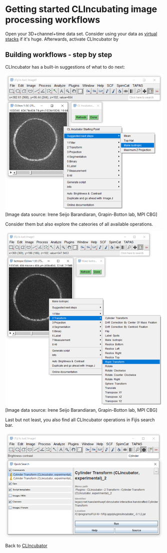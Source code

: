 # Getting started CLIncubating image processing workflows
Open your 3D+channel+time data set. Consider using your data as [virtual stacks](https://imagej.nih.gov/ij/docs/guide/146-8.html)
if it's huge. Afterwards, activate CLIncubator by 


## Building workflows - step by step
CLIncubator has a built-in suggestions of what to do next:
 

![Image](images/suggestion_make_isotropic.png) 
[Image data source: Irene Seijo Barandiaran, Grapin-Botton lab, MPI CBG]

Consider them but also explore the cateories of all available operations. 

![Image](images/menu_rigid_tranform.png)
[Image data source: Irene Seijo Barandiaran, Grapin-Botton lab, MPI CBG]

Last but not least, you also find all CLIncubator operations in Fijis search bar.

![Image](images/fiji_search.png)


Back to [CLIncubator](https://clij.github.io/clincubator)
